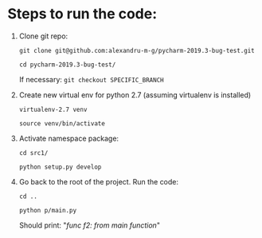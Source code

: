 # Steps to run the code:

1. Clone git repo:

    `git clone git@github.com:alexandru-m-g/pycharm-2019.3-bug-test.git`
    
    `cd pycharm-2019.3-bug-test/`
    
    If necessary:
    `git checkout SPECIFIC_BRANCH`

1. Create new virtual env for python 2.7 (assuming virtualenv is installed)

    `virtualenv-2.7 venv`
    
    `source venv/bin/activate`
    
1. Activate namespace package:

    `cd src1/`
    
    `python setup.py develop`
    
1. Go back to the root of the project. Run the code:

    `cd ..`
    
    `python p/main.py`
    
    Should print: "_func f2: from main function_"
 
    
